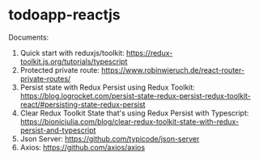 # todoapp-reactjs
Documents:
1. Quick start with reduxjs/toolkit: https://redux-toolkit.js.org/tutorials/typescript
2. Protected private route: https://www.robinwieruch.de/react-router-private-routes/
3. Persist state with Redux Persist using Redux Toolkit: https://blog.logrocket.com/persist-state-redux-persist-redux-toolkit-react/#persisting-state-redux-persist
4. Clear Redux Toolkit State that's using Redux Persist with Typescript: https://bionicjulia.com/blog/clear-redux-toolkit-state-with-redux-persist-and-typescript
5. Json Server: https://github.com/typicode/json-server
6. Axios: https://github.com/axios/axios
